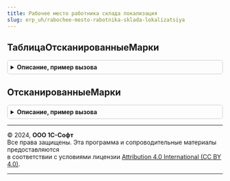 ```yaml
---
title: Рабочее место работника склада локализация
slug: erp_uh/rabochee-mesto-rabotnika-sklada-lokalizatsiya
---
```



## ТаблицаОтсканированныеМарки
<details style="margin: 1em 0; padding: 0.5em; border: 1px solid #ccc; border-radius: 6px;">

<summary style="font-weight: bold; cursor: pointer;">Описание, пример вызова</summary>

```bsl

// Возвращает таблицу "ОтсканированныеМарки".
//
// Возвращаемое значение:
//	ТаблицаЗначений:
//	*ШтрихкодМаркировки - СправочникСсылка.ШтрихкодыУпаковокТоваров
//	*ЗначениеШтрихкодаМаркировки - Строка
//	*ЭтоВложеннаяУпаковка - Булево
//	*ТипУпаковки - ПеречислениеСсылка.ТипыУпаковок
//
Функция ТаблицаОтсканированныеМарки() Экспорт
```

Пример вызова
```bsl
Результат = РабочееМестоРаботникаСкладаЛокализация.ТаблицаОтсканированныеМарки() 
```
</details>

## ОтсканированныеМарки
<details style="margin: 1em 0; padding: 0.5em; border: 1px solid #ccc; border-radius: 6px;">

<summary style="font-weight: bold; cursor: pointer;">Описание, пример вызова</summary>

```bsl

// Возвращает список отсканированных марок товаров
//
// Параметры:
//	ТаблицаОтсканированныеМарки - см. ТаблицаОтсканированныеМарки
//	ЗначенияМарокWS - ЗначениеXDTO - Список "ТаблицаМаркировкиВерхнегоУровня" XDTO-пакета WMSMobileClientExchange*
//	ВерсияСервиса - Строка - версия сервиса WMSMobileClientExchange*
//
// Возвращаемое значение:
//	см. ТаблицаОтсканированныеМарки
//
Функция ОтсканированныеМарки(ТаблицаОтсканированныеМарки, ЗначенияМарокWS, ВерсияСервиса) Экспорт
```

Пример вызова
```bsl
Результат = РабочееМестоРаботникаСкладаЛокализация.ОтсканированныеМарки(ТаблицаОтсканированныеМарки, ЗначенияМарокWS, ВерсияСервиса) 
```
</details>

---

© 2024, **ООО 1С-Софт**  
Все права защищены. Эта программа и сопроводительные материалы предоставляются  
в соответствии с условиями лицензии [Attribution 4.0 International (CC BY 4.0)](https://creativecommons.org/licenses/by/4.0/legalcode).

---
